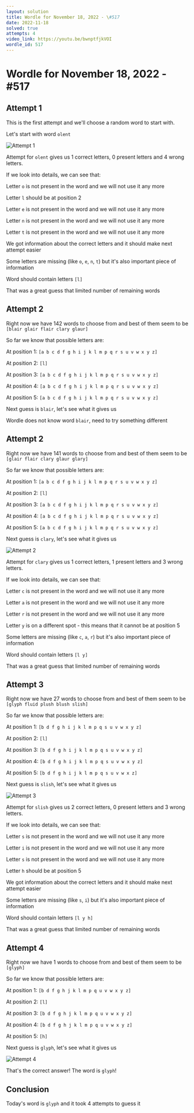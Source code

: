 ```yaml
---
layout: solution
title: Wordle for November 18, 2022 - \#517
date: 2022-11-18
solved: true
attempts: 4
video_link: https://youtu.be/bwnptfjkVOI
wordle_id: 517
---
```


# Wordle for November 18, 2022 - \#517

## Attempt 1

This is the first attempt and we'll choose a random word to start with.

Let's start with word `olent`

![Attempt 1](2022-11-18/attempt-1.png)

Attempt for `olent` gives us 1 correct letters, 0 present letters and 4 wrong letters.

If we look into details, we can see that:

Letter `o` is not present in the word and we will not use it any more

Letter `l` should be at position 2

Letter `e` is not present in the word and we will not use it any more

Letter `n` is not present in the word and we will not use it any more

Letter `t` is not present in the word and we will not use it any more

We got information about the correct letters and it should make next attempt easier

Some letters are missing (like `o`, `e`, `n`, `t`) but it's also important piece of information

Word should contain letters `[l]`

That was a great guess that limited number of remaining words



## Attempt 2

Right now we have 142 words to choose from and best of them seem to be `[blair glair flair clary glaur]`

So far we know that possible letters are:

At position 1: `[a b c d f g h i j k l m p q r s u v w x y z]`

At position 2: `[l]`

At position 3: `[a b c d f g h i j k l m p q r s u v w x y z]`

At position 4: `[a b c d f g h i j k l m p q r s u v w x y z]`

At position 5: `[a b c d f g h i j k l m p q r s u v w x y z]`

Next guess is `blair`, let's see what it gives us

Wordle does not know word `blair`, need to try something different

## Attempt 2

Right now we have 141 words to choose from and best of them seem to be `[glair flair clary glaur glary]`

So far we know that possible letters are:

At position 1: `[a b c d f g h i j k l m p q r s u v w x y z]`

At position 2: `[l]`

At position 3: `[a b c d f g h i j k l m p q r s u v w x y z]`

At position 4: `[a b c d f g h i j k l m p q r s u v w x y z]`

At position 5: `[a b c d f g h i j k l m p q r s u v w x y z]`

Next guess is `clary`, let's see what it gives us

![Attempt 2](2022-11-18/attempt-2.png)

Attempt for `clary` gives us 1 correct letters, 1 present letters and 3 wrong letters.

If we look into details, we can see that:

Letter `c` is not present in the word and we will not use it any more

Letter `a` is not present in the word and we will not use it any more

Letter `r` is not present in the word and we will not use it any more

Letter `y` is on a different spot - this means that it cannot be at position 5

Some letters are missing (like `c`, `a`, `r`) but it's also important piece of information

Word should contain letters `[l y]`

That was a great guess that limited number of remaining words



## Attempt 3

Right now we have 27 words to choose from and best of them seem to be `[glyph fluid plush blush slish]`

So far we know that possible letters are:

At position 1: `[b d f g h i j k l m p q s u v w x y z]`

At position 2: `[l]`

At position 3: `[b d f g h i j k l m p q s u v w x y z]`

At position 4: `[b d f g h i j k l m p q s u v w x y z]`

At position 5: `[b d f g h i j k l m p q s u v w x z]`

Next guess is `slish`, let's see what it gives us

![Attempt 3](2022-11-18/attempt-3.png)

Attempt for `slish` gives us 2 correct letters, 0 present letters and 3 wrong letters.

If we look into details, we can see that:

Letter `s` is not present in the word and we will not use it any more

Letter `i` is not present in the word and we will not use it any more

Letter `s` is not present in the word and we will not use it any more

Letter `h` should be at position 5

We got information about the correct letters and it should make next attempt easier

Some letters are missing (like `s`, `i`) but it's also important piece of information

Word should contain letters `[l y h]`

That was a great guess that limited number of remaining words



## Attempt 4

Right now we have 1 words to choose from and best of them seem to be `[glyph]`

So far we know that possible letters are:

At position 1: `[b d f g h j k l m p q u v w x y z]`

At position 2: `[l]`

At position 3: `[b d f g h j k l m p q u v w x y z]`

At position 4: `[b d f g h j k l m p q u v w x y z]`

At position 5: `[h]`

Next guess is `glyph`, let's see what it gives us

![Attempt 4](2022-11-18/attempt-4.png)

That's the correct answer! The word is `glyph`!

## Conclusion

Today's word is `glyph` and it took 4 attempts to guess it

